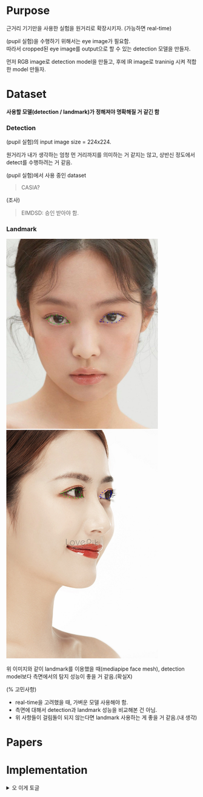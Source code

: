 # Purpose
근거리 기기만을 사용한 실험을 원거리로 확장시키자. (가능하면 real-time)   

(pupil 실험)을 수행하기 위해서는 eye image가 필요함.  
따라서 cropped된 eye image를 output으로 할 수 있는 detection 모델을 만들자.  

먼저 RGB image로 detection model을 만들고, 후에 IR image로 traninig 시켜 적합한 model 만들자.  

# Dataset
**사용할 모델(detection / landmark)가 정해져야 명확해질 거 같긴 함**     

### Detection
(pupil 실험)의 input image size = 224x224.  

원거리가 내가 생각하는 엄청 먼 거리까지를 의미하는 거 같지는 않고, 상반신 정도에서 detect를 수행하려는 거 같음.  

(pupil 실험)에서 사용 중인 dataset
> CASIA?

(조사)
> EIMDSD: 승인 받아야 함.

### Landmark    
<span>
  <img src="https://github.com/kimhbbb/eye_cropping/blob/main/assets/11.jpg" style="width:400px; margin-right:10px;">
  <img src="https://github.com/kimhbbb/eye_cropping/blob/main/assets/22.jpg" style="width:400px;">
</span>

위 이미지와 같이 landmark를 이용했을 때(mediapipe face mesh), detection model보다 측면에서의 탐지 성능이 좋을 거 같음.(확실X)  

(% 고민사항)  
- real-time을 고려했을 때, 가벼운 모델 사용해야 함.
- 측면에 대해서 detection과 landmark 성능을 비교해본 건 아님.
- 위 사항들이 걸림돌이 되지 않는다면 landmark 사용하는 게 좋을 거 같음.(내 생각)

# Papers


# Implementation





<details>
  <summary>오 이게 토글</summary>

  숨겨진 내용입니다.  
  여러 줄도 가능하고, 마크다운 문법도 함께 쓸 수 있어요!

  - 리스트도 되고
  - **굵은 글씨**, _기울임_ 등도 다 됨!
</details>

